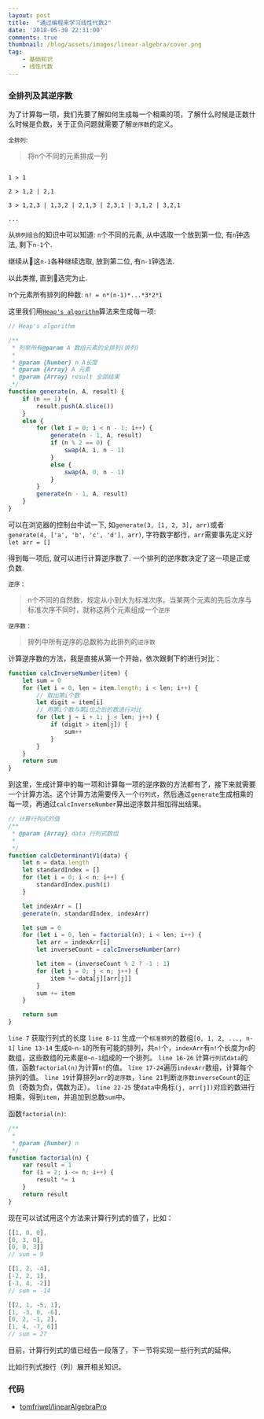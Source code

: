 ```yaml
---
layout: post
title:  "通过编程来学习线性代数2"
date: '2018-05-30 22:31:00'
comments: true
thumbnail: /blog/assets/images/linear-algebra/cover.png
tag:
    - 基础知识
    - 线性代数
---
```



### 全排列及其逆序数

为了计算每一项，我们先要了解如何生成每一个相乘的项，了解什么时候是正数什么时候是负数，关于正负问题就需要了解`逆序数`的定义。

`全排列`:
> 将n个不同的元素排成一列

```

1 > 1

2 > 1,2 | 2,1

3 > 1,2,3 | 1,3,2 | 2,1,3 | 2,3,1 | 3,1,2 | 3,2,1

...

```

从`排列组合`的知识中可以知道: `n`个不同的元素, 从中选取一个放到第一位, 有`n`钟选法, 剩下`n-1`个.

继续从这`n-1`各种继续选取, 放到第二位, 有`n-1`钟选法.

以此类推, 直到选完为止.

n个元素所有排列的种数: `n! = n*(n-1)*...*3*2*1`


这里我们用[`Heap's algorithm`](https://en.wikipedia.org/wiki/Heap%27s_algorithm)算法来生成每一项:

```js
// Heap's algorithm

/**
 * 列举所有@param A 数组元素的全排列(排列)
 * 
 * @param {Number} n A长度
 * @param {Array} A 元素
 * @param {Array} result 全部结果
 */
function generate(n, A, result) {
    if (n == 1) {
        result.push(A.slice())
    }
    else {
        for (let i = 0; i < n - 1; i++) {
            generate(n - 1, A, result)
            if (n % 2 == 0) {
                swap(A, i, n - 1)
            }
            else {
                swap(A, 0, n - 1)
            }
        }
        generate(n - 1, A, result)
    }
}
```

可以在浏览器的控制台中试一下, 如`generate(3, [1, 2, 3], arr)`或者``generate(4, ['a', 'b', 'c', 'd'], arr)``, 字符数字都行，`arr`需要事先定义好`let arr = []`


得到每一项后, 就可以进行计算逆序数了. 一个排列的逆序数决定了这一项是正或负数.

`逆序：`
> n个不同的自然数，规定从小到大为标准次序。当某两个元素的先后次序与标准次序不同时，就称这两个元素组成一个`逆序`

`逆序数：`
> 排列中所有逆序的总数称为此排列的`逆序数`

计算逆序数的方法，我是直接从第一个开始，依次跟剩下的进行对比：

```js
function calcInverseNumber(item) {
    let sum = 0
    for (let i = 0, len = item.length; i < len; i++) {
        // 取出第i个数
        let digit = item[i]
        // 用第i个数与第i位之后的数进行对比
        for (let j = i + 1; j < len; j++) {
            if (digit > item[j]) {
                sum++
            }
        }
    }
    return sum
}
```

到这里，生成计算中的每一项和计算每一项的逆序数的方法都有了，接下来就需要一个计算方法。这个计算方法需要传入一个`行列式`，然后通过`generate`生成相乘的每一项，再通过`calcInverseNumber`算出逆序数并相加得出结果。

```js
// 计算行列式的值
/**
 * @param {Array} data 行列式数组
 * 
 */
function calcDeterminantV1(data) {
    let n = data.length
    let standardIndex = []
    for (let i = 0; i < n; i++) {
        standardIndex.push(i)
    }

    let indexArr = []
    generate(n, standardIndex, indexArr)

    let sum = 0
    for (let i = 0, len = factorial(n); i < len; i++) {
        let arr = indexArr[i]
        let inverseCount = calcInverseNumber(arr)

        let item = (inverseCount % 2 ? -1 : 1)
        for (let j = 0; j < n; j++) {
            item *= data[j][arr[j]]
        }
        sum += item
    }

    return sum
}
```

`line 7` 获取行列式的长度
`line 8-11` 生成一个`标准排列`的数组`[0, 1, 2, ..., n-1]`
`line 13-14` 生成`0~n-1`的所有可能的排列，共`n!`个，`indexArr`有`n!`个长度为`n`的数组，这些数组的元素是`0~n-1`组成的一个排列。
`line 16-26` 计算`行列式data`的值，函数`factorial(n)`为计算`n!`的值。
`line 17-24`遍历`indexArr`数组，计算每个排列的值。
`line 19`计算排列`arr`的`逆序数`，`line 21`判断`逆序数inverseCount`的正负（奇数为负，偶数为正）。
`line 22-25` 使`data`中角标`(j, arr[j])`对应的数进行相乘，得到`item`，并追加到总数`sum`中。

函数`factorial(n)`:
```js
/**
 * 
 * @param {Number} n 
 */
function factorial(n) {
    var result = 1
    for (i = 2; i <= n; i++) {
        result *= i
    }
    return result
}
```

现在可以试试用这个方法来计算行列式的值了，比如：

```js
[[1, 0, 0],
[0, 3, 0],
[0, 0, 3]]
// sum = 9

[[1, 2, -4],
[-2, 2, 1],
[-3, 4, -2]]
// sum = -14

[[2, 1, -5, 1],
[1, -3, 0, -6],
[0, 2, -1, 2],
[1, 4, -7, 6]]
// sum = 27
```

目前，计算行列式的值已经告一段落了，下一节将实现一些行列式的延伸。

比如行列式按行（列）展开相关知识。


### 代码

- [tomfriwel/linearAlgebraPro](https://github.com/tomfriwel/linearAlgebraPro)